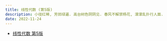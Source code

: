 ```yaml
---
title: 线性代数 (第5版)
description: 小径红稀, 芳郊绿遍. 高台树色阴阴见. 春风不解禁杨花, 濛濛乱扑行人面.
date: 2022-11-24
---
```


- [线性代数 第5版](https://book.douban.com/subject/34820335/)
